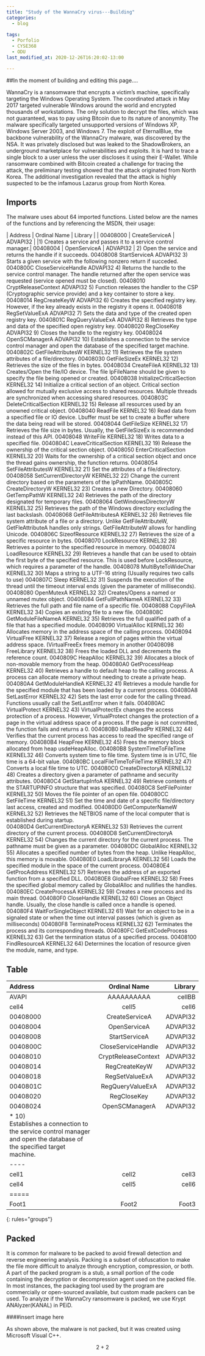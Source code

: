 ```yaml
---
title: "Study of the WannaCry virus---Building"
categories:
  - blog
  
tags:
  - Porfolio
  - CYSE368
  - ODU
last_modified_at: 2020-12-26T16:20:02-13:00

---
```


##In the moment of building and editing this page....


WannaCry is a ransomware that encrypts a victim’s machine, specifically targeting the Windows Operating System. The coordinated attack in May 2017 targeted vulnerable Windows around the world and encrypted thousands of workstations. The only solution to decrypt the files, which was not guaranteed, was to pay using Bitcoin due to its nature of anonymity. The malware specifically targeted unsupported versions of Windows XP, Windows Server 2003, and Windows 7. The exploit of EternalBlue, the backbone vulnerability of the WannaCry malware, was discovered by the NSA. It was privately disclosed but was leaked to the ShadowBrokers, an underground marketplace for vulnerabilities and exploits. It is hard to trace a single block to a user unless the user discloses it using their E-Wallet. While ransomware combined with Bitcoin created a challenge for tracing the attack, the preliminary testing showed that the attack originated from North Korea. The additional investigation revealed that the attack is highly suspected to be the infamous Lazarus group from North Korea. 

## Imports
The malware uses about 64 imported functions. Listed below are the names of the functions and by referencing the MSDN, their usage: 

| Address  |  Ordinal Name    |        Library |
| 00408000 |   CreateServiceA  |       ADVAPI32 |
|1)    Creates a service and passes it to a service control manager.| 
00408004    |     OpenServiceA     |        ADVAPI32 |
2)    Open the service and returns the handle if it succeeds.
00408008         StartServiceA             ADVAPI32
3)    Starts a given service with the following nonzero return if succeded.
0040800C         CloseServiceHandle        ADVAPI32
4)    Returns the handle to the service control manager. The handle returned after the open service was requested (service opened must be closed).
00408010         CryptReleaseContext       ADVAPI32
5)    Function releases the handler to the CSP (Cryptographic service provide) and a key container to store a key.
00408014         RegCreateKeyW             ADVAPI32
6)    Creates the specified registry key. However, if the key already exists in the registry it opens it.
00408018         RegSetValueExA            ADVAPI32
7)    Sets the data and type of the created open registry key.
0040801C         RegQueryValueExA          ADVAPI32
8)    Retrieves the type and data of the specified open registry key.
00408020         RegCloseKey               ADVAPI32
9)    Closes the handle to the registry key.
00408024         OpenSCManagerA            ADVAPI32
10) Establishes a connection to the service control manager and open the database of the specified target machine.
0040802C         GetFileAttributesW        KERNEL32
11) Retrieves the file system attributes of a file/directory.
00408030         GetFileSizeEx             KERNEL32
12) Retrieves the size of the files in bytes.
00408034         CreateFileA               KERNEL32
13) Creates/Open the file/IO device. The file lpFileName should be given to specify the file being opened or created.
00408038         InitializeCriticalSection KERNEL32
14) Initialize a critical section of an object. Critical section allowed for mutually exclusive access to shared resources. Multiple threads are synchronized when accessing shared resources.
0040803C         DeleteCriticalSection     KERNEL32
15) Release all resources used by an unowned critical object.
00408040         ReadFile                  KERNEL32
16)  Read data from a specified file or IO device. Lbuffer must be set to create a buffer where the data being read will be stored.
00408044         GetFileSize               KERNEL32
17) Retrieves the file size in bytes. Usually, the GetFileSizeEx is recommended instead of this API.
00408048         WriteFile                 KERNEL32
18) Writes data to a specified file.
0040804C         LeaveCriticalSection      KERNEL32
19) Release the ownership of the critical section object.
00408050         EnterCriticalSection      KERNEL32
20) Waits for the ownership of a critical section object and once the thread gains ownership, the function returns.
00408054         SetFileAttributesW        KERNEL32
21) Set the attributes of a file/directory.
00408058         SetCurrentDirectoryW      KERNEL32
22) Change the current directory based on the parameters of the lpPathName.
0040805C         CreateDirectoryW          KERNEL32
23) Creates a new Directory.
00408060         GetTempPathW              KERNEL32
24)  Retrieves the path of the directory designated for temporary files.
00408064         GetWindowsDirectoryW      KERNEL32
25) Retrieves the path of the Windows directory excluding the last backslash.
00408068         GetFileAttributesA        KERNEL32
26) Retrieves file system attribute of a file or a directory. Unlike GetFileAttributeW, GetFleAttributeA handles only strings. GetFileAttributeW allows for handling Unicode.
0040806C         SizeofResource            KERNEL32
27) Retrieves the size of a specific resource in bytes.
00408070         LockResource              KERNEL32
28) Retrieves a pointer to the specified resource in memory.
00408074         LoadResource              KERNEL32
29)  Retrieves a handle that can be used to obtain the first byte of the specified resource. This is used before LockResource, which requires a parameter of the handle.
00408078         MultiByteToWideChar       KERNEL32
30) Maps a string to a UTF-16 string (Usually requires two calls to use)
0040807C         Sleep                     KERNEL32
31) Suspends the execution of the thread until the timeout interval ends (given the parameter of milliseconds).
00408080         OpenMutexA                KERNEL32
32) Creates/Opens a named or unnamed mutex object.
00408084         GetFullPathNameA          KERNEL32
33) Retrieves the full path and file name of a specific file.
00408088         CopyFileA                 KERNEL32
34) Copies an existing file to a new file.
0040808C         GetModuleFileNameA        KERNEL32
35) Retrieves the full qualified path of a file that has a specified module.
00408090         VirtualAlloc              KERNEL32
36) Allocates memory in the address space of the calling process.
00408094         VirtualFree               KERNEL32
37)  Release a region of pages within the virtual address space. (VirtualFreeEx frees memory in another
00408098         FreeLibrary               KERNEL32
38) Frees the loaded DLL and decrements the reference count.
0040809C         HeapAlloc                 KERNEL32
39) Allocates a block of non-movable memory from the heap.
004080A0         GetProcessHeap            KERNEL32
40) Retrieves a handle to default heap to the calling process. A process can allocate memory without needing to create a private heap. 
004080A4         GetModuleHandleA          KERNEL32
41) Retrieves a module handle for the specified module that has been loaded by a current process.
004080A8         SetLastError              KERNEL32
42)  Sets the last error code for the calling thread. Functions usually call the SetLastError when it fails.
004080AC         VirtualProtect            KERNEL32
43) VirtualProtectEx changes the access protection of a process. However, VirtualProtect changes the protection of a page in the virtual address space of a process. If the page is not committed, the function fails and returns a 0.
004080B0         IsBadReadPtr              KERNEL32
44) Verifies that the current process has access to read the specified range of memory.
004080B4         HeapFree                  KERNEL32
45) Frees the memory block allocated from heap usdeHeapAlloc.
004080B8         SystemTimeToFileTime      KERNEL32
46) Converts system time to file time. System time is in UTC, file time is a 64-bit value.
004080BC         LocalFileTimeToFileTime   KERNEL32
47) Converts a local file time to UTC.
004080C0         CreateDirectoryA          KERNEL32
48) Creates a directory given a parameter of pathname and security attributes.
004080C4         GetStartupInfoA           KERNEL32
49) Retrieve contents of the STARTUPINFO structure that was specified.
004080C8         SetFilePointer            KERNEL32
50) Moves the file pointer of an open file.
004080CC         SetFileTime               KERNEL32
51) Set the time and date of a specific file/directory last access, created and modified.
004080D0         GetComputerNameW          KERNEL32
52) Retrieves the NETBIOS name of the local computer that is established during startup.  
004080D4         GetCurrentDirectoryA      KERNEL32
53) Retrieves the current directory of the current process.
004080D8         SetCurrentDirectoryA      KERNEL32
54) Changes the current directory for the current process. The pathname must be given as a parameter.
004080DC         GlobalAlloc               KERNEL32
55) Allocates a specified number of bytes from the heap. Unlike HeapAlloc, this memory is movable.
004080E0         LoadLibraryA              KERNEL32
56) Loads the specified module in the space of the current process.
004080E4         GetProcAddress            KERNEL32
57) Retrieves the address of an exported function from a specified DLL.
004080E8         GlobalFree                KERNEL32
58) Frees the specified global memory called by GlobalAlloc and nullifies the handles.
004080EC         CreateProcessA            KERNEL32
59) Creates a new process and its main thread.
004080F0         CloseHandle               KERNEL32
60) Closes an Object handle. Usually, the close handle is called once a handle is opened.
004080F4         WaitForSingleObject       KERNEL32
61) Wait for an object to be in a signaled state or when the time out interval passes (which is given as milliseconds)
004080F8         TerminateProcess          KERNEL32
62) Terminates the process and its corresponding threads.
004080FC         GetExitCodeProcess        KERNEL32
63) Get the termination status of a specified process.
00408100         FindResourceA             KERNEL32
64) Determines the location of resource given the module, name, and type.

## Table

| Address | Ordinal Name | Library |
|:--------|:------------:|--------:|
| AVAPI   | AAAAAAAAAA   | cellBB  |
| cell4   | cell5   | cell6   |
| 00408000 |   CreateServiceA  |       ADVAPI32 |
| 00408004    |     OpenServiceA     |        ADVAPI32 |
|00408008       |  StartServiceA           |  ADVAPI32|
|0040800C    |     CloseServiceHandle   |     ADVAPI32|
|00408010      |   CryptReleaseContext     |  ADVAPI32|
|00408014    |     RegCreateKeyW     |        ADVAPI32|
|00408018     |    RegSetValueExA     |       ADVAPI32|
|0040801C     |    RegQueryValueExA  |        ADVAPI32| 
|00408020   |      RegCloseKey     |          ADVAPI32|
|00408024     |    OpenSCManagerA        |    ADVAPI32|
|* 10) <br /> Establishes a connection to the service control manager and open the database of the specified target machine.|
|----
| cell1   | cell2   | cell3   |
| cell4   | cell5   | cell6   |
|=====
| Foot1   | Foot2   | Foot3
{: rules="groups"}


## Packed

It is common for malware to be packed to avoid firewall detection and reverse engineering analysis. Packing is a subset of obfuscation to make the file more difficult to analyze through encryption, compression, or both. A part of the packed program is a stub, a small portion of the code containing the decryption or decompression agent used on the packed file.  In most instances, the packaging tool used by the program are commercially or open-sourced available, but custom made packers can be used. 
To analyze if the WannaCry ransomware is packed, we use Krypt ANAlyzer(KANAL) in PEiD. 

####insert image here

As shown above, the malware is not packed, but it was created using Microsoft Visual C++. 

$$ 2+2 $$
